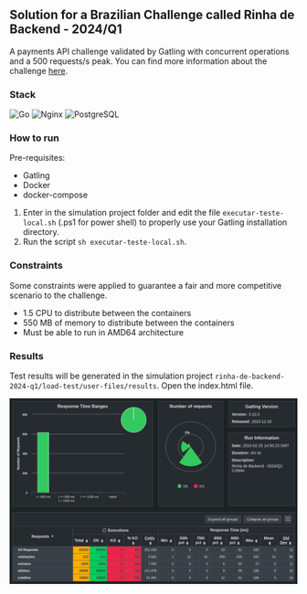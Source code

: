 ## Solution for a Brazilian Challenge called Rinha de Backend - 2024/Q1
A payments API challenge validated by Gatling with concurrent operations and a 500 requests/s peak.
You can find more information about the challenge [here](https://github.com/zanfranceschi/rinha-de-backend-2024-q1).

### Stack
![Go](https://img.shields.io/badge/go-%2300ADD8.svg?style=for-the-badge&logo=go&logoColor=white)
![Nginx](https://img.shields.io/badge/nginx-%23009639.svg?style=for-the-badge&logo=nginx&logoColor=white)
![PostgreSQL](https://img.shields.io/badge/PostgreSQL-316192?style=for-the-badge&logo=postgresql&logoColor=white)

### How to run
Pre-requisites: 
- Gatling
- Docker
- docker-compose

1. Enter in the simulation project folder and edit the file `executar-teste-local.sh` (.ps1 for power shell) to properly use your Gatling installation directory.
2. Run the script `sh executar-teste-local.sh`.

### Constraints
Some constraints were applied to guarantee a fair and more competitive scenario to the challenge.
- 1.5 CPU to distribute between the containers
- 550 MB of memory to distribute between the containers
- Must be able to run in AMD64 architecture
  
### Results
Test results will be generated in the simulation project `rinha-de-backend-2024-q1/load-test/user-files/results`. Open the index.html file.

![image](https://github.com/jpcairesf/rinha-2024-q1-go/blob/master/results.png)

